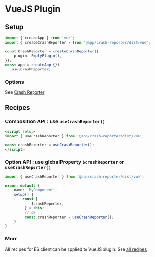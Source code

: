 # VueJS Plugin

## Setup

```ts
import { createApp } from 'vue';
import { createCrashReporter } from '@app/crash-reporter/dist/vue';

const CrashReporter = createCrashReporter({
    plugin: EmptyPlugin(),
});
const app = createApp({})
  .use(CrashReporter);
```

### Options

See [Crash Reporter](./crash-reporter.md#options)

## Recipes

### Composition API : use `useCrashReporter()`

```html
<script setup>
import { useCrashReporter } from '@app/crash-reporter/dist/vue';

const crashReporter = useCrashReporter();
</script>

```

### Option API : use globalProperty `$crashReporter` or `useCrashReporter()`

```ts
import { useCrashReporter } from '@app/crash-reporter/dist/vue';

export default {
    name: 'MyComponent',
    setup() {
        const { 
            $crashReporter,
         } = this;
         // OR 
         const crashReporter = useCrashReporter();
    }
}
```

### More

All recipes for ES client can be applied to VueJS plugin. See [all recipes](./crash-reporter.md)
